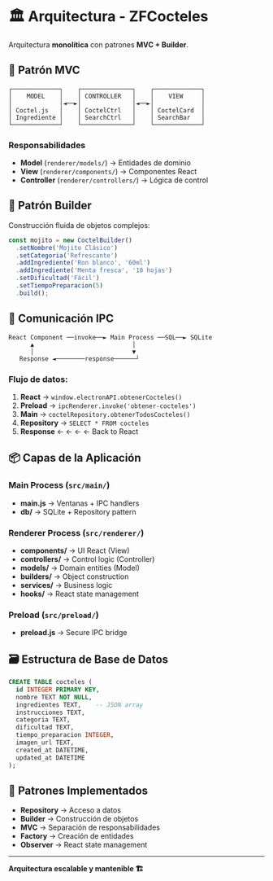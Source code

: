 # 🏛️ Arquitectura - ZFCocteles

Arquitectura **monolítica** con patrones **MVC + Builder**.

## 🎯 Patrón MVC

```
┌─────────────┐    ┌──────────────┐    ┌─────────────┐
│    MODEL    │    │ CONTROLLER   │    │    VIEW     │
│             │◄──►│              │◄──►│             │
│ Coctel.js   │    │ CoctelCtrl   │    │ CoctelCard  │
│ Ingrediente │    │ SearchCtrl   │    │ SearchBar   │
└─────────────┘    └──────────────┘    └─────────────┘
```

### Responsabilidades

- **Model** (`renderer/models/`) → Entidades de dominio
- **View** (`renderer/components/`) → Componentes React
- **Controller** (`renderer/controllers/`) → Lógica de control

## 🔨 Patrón Builder

Construcción fluida de objetos complejos:

```javascript
const mojito = new CoctelBuilder()
  .setNombre('Mojito Clásico')
  .setCategoria('Refrescante')
  .addIngrediente('Ron blanco', '60ml')
  .addIngrediente('Menta fresca', '10 hojas')
  .setDificultad('Fácil')
  .setTiempoPreparacion(5)
  .build();
```

## 🔄 Comunicación IPC

```
React Component ──invoke──► Main Process ──SQL──► SQLite
      ▲                           │
      │                           ▼
   Response ◄────────response──────┘
```

### Flujo de datos:
1. **React** → `window.electronAPI.obtenerCocteles()`
2. **Preload** → `ipcRenderer.invoke('obtener-cocteles')`
3. **Main** → `coctelRepository.obtenerTodosCocteles()`
4. **Repository** → `SELECT * FROM cocteles`
5. **Response** ← ← ← ← Back to React

## 📦 Capas de la Aplicación

### **Main Process** (`src/main/`)
- **main.js** → Ventanas + IPC handlers
- **db/** → SQLite + Repository pattern

### **Renderer Process** (`src/renderer/`)
- **components/** → UI React (View)
- **controllers/** → Control logic (Controller)
- **models/** → Domain entities (Model)
- **builders/** → Object construction
- **services/** → Business logic
- **hooks/** → React state management

### **Preload** (`src/preload/`)
- **preload.js** → Secure IPC bridge

## 🗃️ Estructura de Base de Datos

```sql
CREATE TABLE cocteles (
  id INTEGER PRIMARY KEY,
  nombre TEXT NOT NULL,
  ingredientes TEXT,    -- JSON array
  instrucciones TEXT,
  categoria TEXT,
  dificultad TEXT,
  tiempo_preparacion INTEGER,
  imagen_url TEXT,
  created_at DATETIME,
  updated_at DATETIME
);
```

## 🎨 Patrones Implementados

- **Repository** → Acceso a datos
- **Builder** → Construcción de objetos
- **MVC** → Separación de responsabilidades
- **Factory** → Creación de entidades
- **Observer** → React state management

---
**Arquitectura escalable y mantenible 🏗️**